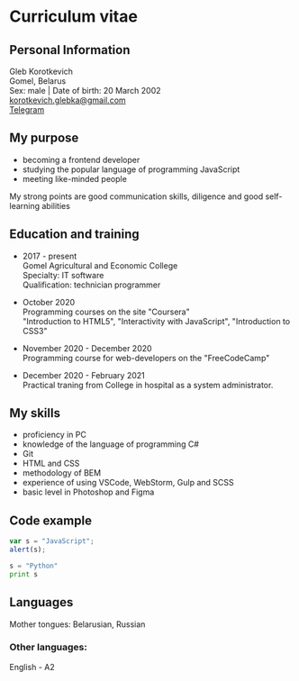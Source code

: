 # Curriculum vitae

## Personal Information
Gleb Korotkevich  
Gomel, Belarus  
Sex: male | Date of birth: 20 March 2002  
korotkevich.glebka@gmail.com  
[Telegram](https://t.me/glebka232)  
## My purpose
* becoming a frontend developer
* studying the popular language of programming JavaScript
* meeting like-minded people

My strong points are good communication skills, diligence and good self-learning abilities
## Education and training
* 2017 - present  
  Gomel Agricultural and Economic Сollege  
  Specialty: IT software  
  Qualification: technician programmer
  
* October 2020</br>
  Programming courses on the site "Coursera"  
  "Introduction to HTML5", "Interactivity with JavaScript", "Introduction to CSS3"
  
* November 2020 - December 2020  
  Programming course for web-developers on the "FreeCodeCamp"
  
* December 2020 - February 2021  
  Practical traning from Сollege in hospital as a system administrator.

## My skills
* proficiency in PC
* knowledge of the language of programming C#
* Git
* HTML and CSS
* methodology of BEM
* experience of using VSCode, WebStorm, Gulp and SCSS
* basic level in Photoshop and Figma

## Code example
```javascript
var s = "JavaScript";
alert(s);
```

```python
s = "Python"
print s
```
## Languages
Mother tongues: Belarusian, Russian 

### Other languages:
English - A2
